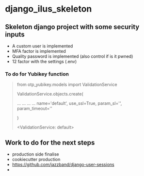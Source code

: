 # django_ilus_skeleton

## Skeleton django project with some security inputs

- A custom user is implemented
- MFA factor is implemented
- Quality password is implemented (also control if is it pwned)
- 12 factor with the settings (.env)

### To do for Yubikey function
> from otp_yubikey.models import ValidationService
> 
> ValidationService.objects.create(
> 
> ... ... ... ... name='default', use_ssl=True, param_sl='', param_timeout=''
> 
> )
> 
><ValidationService: default>

## Work to do for the next steps

- production side finalise
- cookiecutter production
- https://github.com/jazzband/django-user-sessions
- 
